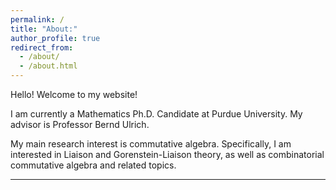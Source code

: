 ```yaml
---
permalink: /
title: "About:"
author_profile: true
redirect_from: 
  - /about/
  - /about.html
---
```


Hello! Welcome to my website!

I am currently a Mathematics Ph.D. Candidate at Purdue University. My advisor is Professor Bernd Ulrich.

My main research interest is commutative algebra. Specifically, I am interested in Liaison and Gorenstein-Liaison theory, as well as combinatorial commutative algebra and related topics.


------

